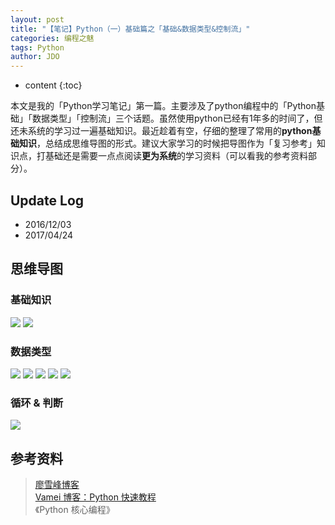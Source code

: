 ```yaml
---
layout: post
title: "【笔记】Python（一）基础篇之「基础&数据类型&控制流」"
categories: 编程之魅
tags: Python
author: JDO
---
```


* content
{:toc}

本文是我的「Python学习笔记」第一篇。主要涉及了python编程中的「Python基础」「数据类型」「控制流」三个话题。虽然使用python已经有1年多的时间了，但还未系统的学习过一遍基础知识。最近趁着有空，仔细的整理了常用的**python基础知识**，总结成思维导图的形式。建议大家学习的时候把导图作为「复习参考」知识点，打基础还是需要一点点阅读**更为系统**的学习资料（可以看我的参考资料部分）。




## Update Log
- 2016/12/03
- 2017/04/24

## 思维导图

### 基础知识
![](https://raw.githubusercontent.com/woaielf/woaielf.github.io/master/_posts/Pic/1612/161203-1.png)
![](https://raw.githubusercontent.com/woaielf/woaielf.github.io/master/_posts/Pic/1612/161203-2.png)

### 数据类型
![](https://raw.githubusercontent.com/woaielf/woaielf.github.io/master/_posts/Pic/1612/161203-3.png)
![](https://raw.githubusercontent.com/woaielf/woaielf.github.io/master/_posts/Pic/1612/161203-4.png)
![](https://raw.githubusercontent.com/woaielf/woaielf.github.io/master/_posts/Pic/1612/161203-5.png)
![](https://raw.githubusercontent.com/woaielf/woaielf.github.io/master/_posts/Pic/1612/161203-6.png)
![](https://raw.githubusercontent.com/woaielf/woaielf.github.io/master/_posts/Pic/1612/161203-7.png)

### 循环 & 判断
![](https://raw.githubusercontent.com/woaielf/woaielf.github.io/master/_posts/Pic/1612/161203-8.png)


## 参考资料
> [廖雪峰博客](http://www.liaoxuefeng.com/wiki/001374738125095c955c1e6d8bb493182103fac9270762a000) <br>
[Vamei 博客：Python 快速教程](http://www.cnblogs.com/vamei/archive/2012/09/13/2682778.html) <br>
《Python 核心编程》


